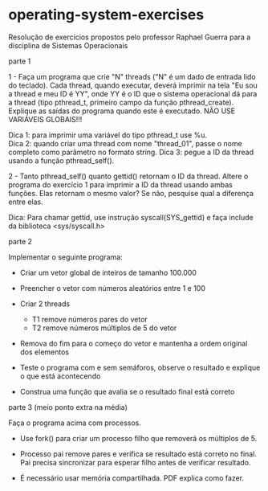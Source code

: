 # operating-system-exercises
Resolução de exercícios propostos pelo professor Raphael Guerra para a disciplina de Sistemas Operacionais

parte 1

1 - Faça um programa que crie "N" threads ("N" é um dado de entrada lido do teclado). Cada thread, quando executar, deverá imprimir na tela "Eu sou a thread <nome> e meu ID é YY", onde YY é o ID que o sistema operacional dá para a thread (tipo pthread_t, primeiro campo da função pthread_create). Explique as saídas do programa quando este é executado. NÃO USE VARIÁVEIS GLOBAIS!!!

Dica 1: para imprimir uma variável do tipo pthread_t use %u.  
Dica 2: quando criar uma thread com nome "thread_01", passe o nome completo como parâmetro no formato string.
Dica 3: pegue a ID da thread usando a função pthread_self().

2 - Tanto pthread_self() quanto gettid() retornam o ID da thread. Altere o programa do exercício 1 para imprimir a ID da thread usando ambas funções. Elas retornam o mesmo valor? Se não, pesquise qual a diferença entre elas.

Dica: Para chamar gettid, use instrução syscall(SYS_gettid) e faça include da biblioteca <sys/syscall.h>



parte 2

Implementar o seguinte programa:

+ Criar um vetor global de inteiros de tamanho 100.000

+ Preencher o vetor com números aleatórios entre 1 e 100

+ Criar 2 threads
	* T1 remove números pares do vetor
	* T2 remove números múltiplos de 5 do vetor
	
+ Remova do fim para o começo do vetor e mantenha a ordem original dos elementos

+ Teste o programa com e sem semáforos, observe o resultado e explique o que está acontecendo

+ Construa uma função que avalia se o resultado final está correto



parte 3 (meio ponto extra na média)

Faça o programa acima com processos. 

+ Use fork() para criar um processo filho que removerá os múltiplos de 5. 

+ Processo pai remove pares e verifica se resultado está correto no final. Pai precisa sincronizar para esperar filho antes de verificar resultado.

+ É necessário usar memória compartilhada. PDF explica como fazer.
